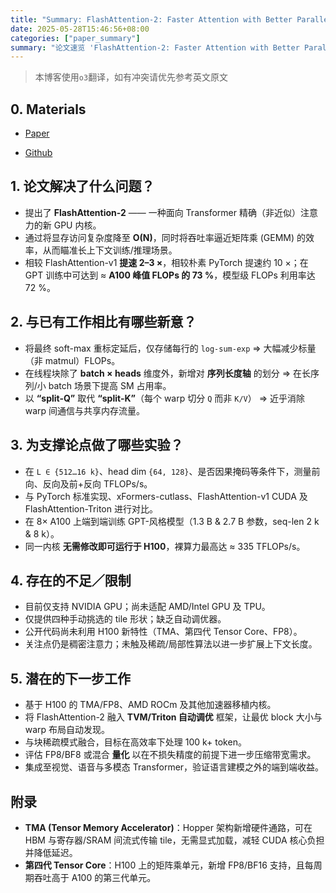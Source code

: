 ```yaml
---
title: "Summary: FlashAttention-2: Faster Attention with Better Parallelism and Work Partitioning"
date: 2025-05-28T15:46:56+08:00
categories: ["paper_summary"]
summary: "论文速览 'FlashAttention-2: Faster Attention with Better Parallelism and Work Partitioning'"
---
```


> 本博客使用`o3`翻译，如有冲突请优先参考英文原文

## 0. Materials

- [Paper](https://arxiv.org/pdf/2307.08691)

- [Github](https://github.com/Dao-AILab/flash-attention)

## 1. 论文解决了什么问题？

- 提出了 **FlashAttention-2** —— 一种面向 Transformer 精确（非近似）注意力的新 GPU 内核。
- 通过将显存访问复杂度降至 **O(N)**，同时将吞吐率逼近矩阵乘 (GEMM) 的效率，从而瞄准长上下文训练/推理场景。
- 相较 FlashAttention-v1 **提速 2–3 ×**，相较朴素 PyTorch 提速约 10 ×；在 GPT 训练中可达到 ≈ **A100 峰值 FLOPs 的 73 %**，模型级 FLOPs 利用率达 72 %。

## 2. 与已有工作相比有哪些新意？

- 将最终 soft-max 重标定延后，仅存储每行的 `log-sum-exp` ⇒ 大幅减少标量（非 matmul）FLOPs。
- 在线程块除了 **batch × heads** 维度外，新增对 **序列长度轴** 的划分 ⇒ 在长序列/小 batch 场景下提高 SM 占用率。
- 以 **“split-Q”** 取代 **“split-K”**（每个 warp 切分 `Q` 而非 `K/V`） ⇒ 近乎消除 warp 间通信与共享内存流量。

## 3. 为支撑论点做了哪些实验？

- 在 `L ∈ {512…16 k}`、head dim `{64, 128}`、是否因果掩码等条件下，测量前向、反向及前+反向 TFLOPs/s。
- 与 PyTorch 标准实现、xFormers-cutlass、FlashAttention-v1 CUDA 及 FlashAttention-Triton 进行对比。
- 在 8× A100 上端到端训练 GPT-风格模型（1.3 B & 2.7 B 参数，seq-len 2 k & 8 k）。
- 同一内核 **无需修改即可运行于 H100**，裸算力最高达 ≈ 335 TFLOPs/s。

## 4. 存在的不足／限制

- 目前仅支持 NVIDIA GPU；尚未适配 AMD/Intel GPU 及 TPU。
- 仅提供四种手动挑选的 tile 形状；缺乏自动调优器。
- 公开代码尚未利用 H100 新特性（TMA、第四代 Tensor Core、FP8）。
- 关注点仍是稠密注意力；未触及稀疏/局部性算法以进一步扩展上下文长度。

## 5. 潜在的下一步工作

- 基于 H100 的 TMA/FP8、AMD ROCm 及其他加速器移植内核。
- 将 FlashAttention-2 融入 **TVM/Triton 自动调优** 框架，让最优 block 大小与 warp 布局自动发现。
- 与块稀疏模式融合，目标在高效率下处理 100 k+ token。
- 评估 FP8/BF8 或混合 **量化** 以在不损失精度的前提下进一步压缩带宽需求。
- 集成至视觉、语音与多模态 Transformer，验证语言建模之外的端到端收益。

## 附录

- **TMA (Tensor Memory Accelerator)**：Hopper 架构新增硬件通路，可在 HBM 与寄存器/SRAM 间流式传输 tile，无需显式加载，减轻 CUDA 核心负担并降低延迟。
- **第四代 Tensor Core**：H100 上的矩阵乘单元，新增 FP8/BF16 支持，且每周期吞吐高于 A100 的第三代单元。
